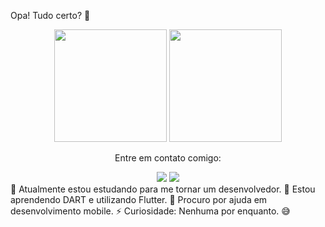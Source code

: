 Opa! Tudo certo? 👋
<div align="center">
  <img height="180em" src="https://github-readme-stats.vercel.app/api?username=AlanBuss&show_icons=true&theme=dracula&include_all_commits=true&count_private=true"/>
  <img height="180em" src="https://github-readme-stats.vercel.app/api/top-langs/?username=AlanBuss&layout=compact&langs_count=7&theme=dracula"/>
</div>
<div align="center">
  <p>Entre em contato comigo:</p>
  <a href="mailto:alanbuss38@gmail.com"><img src="https://img.shields.io/badge/-Email-red?style=for-the-badge&logo=gmail&logoColor=white"/></a>
  <a href="https://instagram.com/alan_buss" target="_blank"><img src="https://img.shields.io/badge/-Instagram-c13584?style=for-the-badge&logo=instagram&logoColor=white"/></a>
</div>
🔭 Atualmente estou estudando para me tornar um desenvolvedor.
🌱 Estou aprendendo DART e utilizando Flutter.
🤔 Procuro por ajuda em desenvolvimento mobile.
⚡ Curiosidade: Nenhuma por enquanto. 😅
